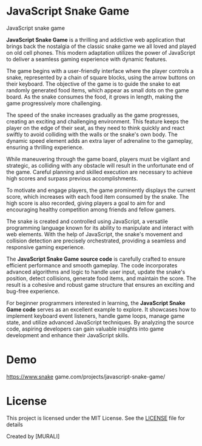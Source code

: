 # JavaScript Snake Game
JavaScript snake game

**JavaScript Snake Game** is a thrilling and addictive web application that brings back the nostalgia of the classic snake game we all loved and played on old cell phones. This modern adaptation utilizes the power of JavaScript to deliver a seamless gaming experience with dynamic features.

The game begins with a user-friendly interface where the player controls a snake, represented by a chain of square blocks, using the arrow buttons on their keyboard. The objective of the game is to guide the snake to eat randomly generated food items, which appear as small dots on the game board. As the snake consumes the food, it grows in length, making the game progressively more challenging.

The speed of the snake increases gradually as the game progresses, creating an exciting and challenging environment. This feature keeps the player on the edge of their seat, as they need to think quickly and react swiftly to avoid colliding with the walls or the snake's own body. The dynamic speed element adds an extra layer of adrenaline to the gameplay, ensuring a thrilling experience.

While maneuvering through the game board, players must be vigilant and strategic, as colliding with any obstacle will result in the unfortunate end of the game. Careful planning and skilled execution are necessary to achieve high scores and surpass previous accomplishments.

To motivate and engage players, the game prominently displays the current score, which increases with each food item consumed by the snake. The high score is also recorded, giving players a goal to aim for and encouraging healthy competition among friends and fellow gamers.

The snake is created and controlled using JavaScript, a versatile programming language known for its ability to manipulate and interact with web elements. With the help of JavaScript, the snake's movement and collision detection are precisely orchestrated, providing a seamless and responsive gaming experience.

The **JavaScript Snake Game source code** is carefully crafted to ensure efficient performance and smooth gameplay. The code incorporates advanced algorithms and logic to handle user input, update the snake's position, detect collisions, generate food items, and maintain the score. The result is a cohesive and robust game structure that ensures an exciting and bug-free experience.

For beginner programmers interested in learning, the **JavaScript Snake Game code** serves as an excellent example to explore. It showcases how to implement keyboard event listeners, handle game loops, manage game state, and utilize advanced JavaScript techniques. By analyzing the source code, aspiring developers can gain valuable insights into game development and enhance their JavaScript skills.

# Demo
https://www.snake game.com/projects/javascript-snake-game/

# License
This project is licensed under the MIT License. See the [LICENSE](LICENSE) file for details

Created by [MURALI]


